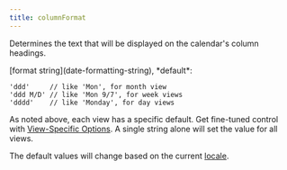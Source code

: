 ```yaml
---
title: columnFormat
---
```


Determines the text that will be displayed on the calendar's column headings.

<div class='spec' markdown='1'>
[format string](date-formatting-string), *default*:

```
'ddd'     // like 'Mon', for month view
'ddd M/D' // like 'Mon 9/7', for week views
'dddd'    // like 'Monday', for day views
```
</div>

As noted above, each view has a specific default. Get fine-tuned control with [View-Specific Options](view-specific-options). A single string alone will set the value for all views.

The default values will change based on the current [locale](locale).
